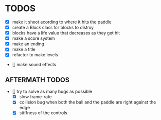 # TODOS

- [x] make it shoot acording to where it hits the paddle
- [x] create a Block class for blocks to distroy
- [x] blocks have a life value that decreases as they get hit
- [x] make a score system
- [x] make an ending
- [x] make a title
- [x] refactor to make levels
- [] make sound effects

## AFTERMATH TODOS

- [] try to solve as many bugs as possible
  - [x] slow frame-rate
  - [x] collision bug when both the ball and the paddle are right against the edge
  - [x] stiffness of the controls
